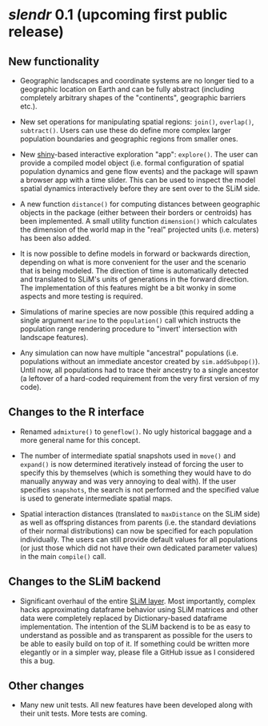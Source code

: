 # _slendr_ 0.1 (upcoming first public release)

## New functionality

- Geographic landscapes and coordinate systems are no longer tied to a geographic location on Earth and can be fully abstract (including completely arbitrary shapes of the "continents", geographic barriers etc.).

- New set operations for manipulating spatial regions: `join()`, `overlap()`, `subtract()`. Users can use these do define more complex larger population boundaries and geographic regions from smaller ones.

- New [shiny](http://shiny.rstudio.com)-based interactive exploration "app": `explore()`. The user can provide a compiled model object (i.e. formal configuration of spatial population dynamics and gene flow events) and the package will spawn a browser app with a time slider. This can be used to inspect the model spatial dynamics interactively before they are sent over to the SLiM side.

- A new function `distance()` for computing distances between geographic objects in the package (either between their borders or centroids) has been implemented. A small utility function `dimension()` which calculates the dimension of the world map in the "real" projected units (i.e. meters) has been also added.

- It is now possible to define models in forward or backwards direction, depending on what is more convenient for the user and the scenario that is being modeled. The direction of time is automatically detected and translated to SLiM's units of generations in the forward direction. The implementation of this features might be a bit wonky in some aspects and more testing is required.

- Simulations of marine species are now possible (this required adding a single argument `marine` to the `population()` call which instructs the population range rendering procedure to "invert' intersection with landscape features).

- Any simulation can now have multiple "ancestral" populations (i.e. populations without an immediate ancestor created by `sim.addSubpop()`). Until now, all populations had to trace their ancestry to a single ancestor (a leftover of a hard-coded requirement from the very first version of my code).

## Changes to the R interface

- Renamed `admixture()` to `geneflow()`. No ugly historical baggage and a more general name for this concept.

- The number of intermediate spatial snapshots used in `move()` and `expand()` is now determined iteratively instead of forcing the user to specify this by themselves (which is something they would have to do manually anyway and was very annoying to deal with). If the user specifies `snapshots`, the search is not performed and the specified value is used to generate intermediate spatial maps.

- Spatial interaction distances (translated to `maxDistance` on the SLiM side) as well as offspring distances from parents (i.e. the standard deviations of their normal distributions) can now be specified for each population individually. The users can still provide default values for all populations (or just those which did not have their own dedicated parameter values) in the main `compile()` call.

## Changes to the SLiM backend

- Significant overhaul of the entire [SLiM layer](https://github.com/bodkan/slendr/blob/main/inst/extdata/backend.slim). Most importantly, complex hacks approximating dataframe behavior using SLiM matrices and other data were completely replaced by Dictionary-based dataframe implementation. The intention of the SLiM backend is to be as easy to understand as possible and as transparent as possible for the users to be able to easily build on top of it. If something could be written more elegantly or in a simpler way, please file a GitHub issue as I considered this a bug.

## Other changes

- Many new unit tests. All new features have been developed along with their unit tests. More tests are coming.

